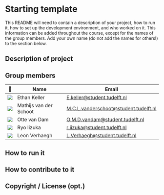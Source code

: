 ﻿# Starting template

This README will need to contain a description of your project, how to run it, how to set up the development environment, and who worked on it.
This information can be added throughout the course, except for the names of the group members.
Add your own name (do not add the names for others!) to the section below.

## Description of project

## Group members

| 📸 | Name | Email |
|---|---|---|
| ![](https://media-exp1.licdn.com/dms/image/C4E03AQGOt0or20aomQ/profile-displayphoto-shrink_200_200/0?e=1586995200&v=beta&t=7LrFWgi9_kjDZ1P69L3ivYMbFJbbgjszO9n5_dfCH8k) | Ethan Keller | E.keller@student.tudelft.nl |
| ![](https://www.mupload.nl/img/abjh9403dq.jpg) | Mathijs van der Schoot | M.C.L.vanderschoot@student.tudelft.nl|
| ![](https://www.mupload.nl/img/eug90128ssv0.jpg) | Otte van Dam | O.M.D.vandam@student.tudelft.nl|
| ![](https://www.mupload.nl/img/r10oz87.21.25.jpeg)|Ryo Iizuka|r.iizuka@student.tudelft.nl|
| ![](https://www.mupload.nl/img/ephyjcq4f.net-resizeimage.jpg)|Leon Verhaegh| L.Verhaegh@student.tudelft.nl|

<!-- Instructions (remove once assignment has been completed -->
<!-- - Add (only!) your own name to the table above (use Markdown formatting) -->
<!-- - Mention your *student* email address -->
<!-- - Preferably add a recognisable photo, otherwise add your GitLab photo -->
<!-- - (please make sure the photos have the same size) --> 

## How to run it

## How to contribute to it

## Copyright / License (opt.)

